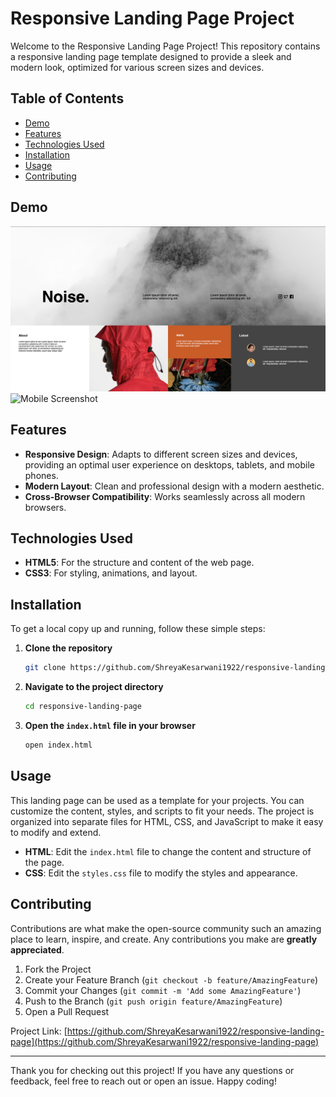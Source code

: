 # Responsive Landing Page Project

Welcome to the Responsive Landing Page Project! This repository contains a responsive landing page template designed to provide a sleek and modern look, optimized for various screen sizes and devices.

## Table of Contents
- [Demo](#demo)
- [Features](#features)
- [Technologies Used](#technologies-used)
- [Installation](#installation)
- [Usage](#usage)
- [Contributing](#contributing)

## Demo
![Landing Page Screenshot](assets/Screenshot.png)
![Mobile Screenshot](assets/fullLengthSS.png)

## Features

- **Responsive Design**: Adapts to different screen sizes and devices, providing an optimal user experience on desktops, tablets, and mobile phones.
- **Modern Layout**: Clean and professional design with a modern aesthetic.
- **Cross-Browser Compatibility**: Works seamlessly across all modern browsers.

## Technologies Used

- **HTML5**: For the structure and content of the web page.
- **CSS3**: For styling, animations, and layout.

## Installation

To get a local copy up and running, follow these simple steps:

1. **Clone the repository**
    ```sh
    git clone https://github.com/ShreyaKesarwani1922/responsive-landing-page.git
    ```

2. **Navigate to the project directory**
    ```sh
    cd responsive-landing-page
    ```

3. **Open the `index.html` file in your browser**
    ```sh
    open index.html
    ```

## Usage

This landing page can be used as a template for your projects. You can customize the content, styles, and scripts to fit your needs. The project is organized into separate files for HTML, CSS, and JavaScript to make it easy to modify and extend.

- **HTML**: Edit the `index.html` file to change the content and structure of the page.
- **CSS**: Edit the `styles.css` file to modify the styles and appearance.

## Contributing

Contributions are what make the open-source community such an amazing place to learn, inspire, and create. Any contributions you make are **greatly appreciated**.

1. Fork the Project
2. Create your Feature Branch (`git checkout -b feature/AmazingFeature`)
3. Commit your Changes (`git commit -m 'Add some AmazingFeature'`)
4. Push to the Branch (`git push origin feature/AmazingFeature`)
5. Open a Pull Request


Project Link: [https://github.com/ShreyaKesarwani1922/responsive-landing-page](https://github.com/ShreyaKesarwani1922/responsive-landing-page)

---

Thank you for checking out this project! If you have any questions or feedback, feel free to reach out or open an issue. Happy coding!
